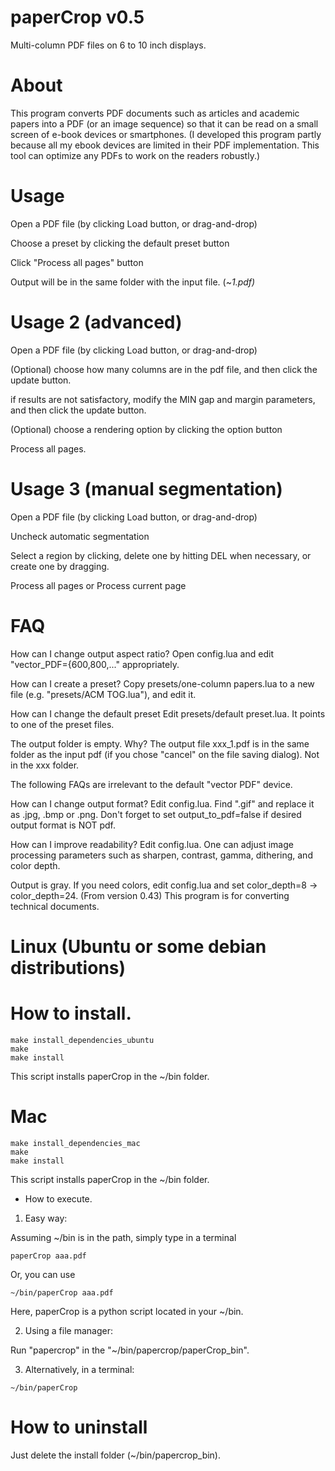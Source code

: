 # paperCrop v0.5

Multi-column PDF files on 6 to 10 inch displays.

About
=
This program converts PDF documents such as articles and academic papers into a PDF (or an image sequence) so that it can be read on a small screen of e-book devices or smartphones.
(I developed this program partly because all my ebook devices are limited in their PDF implementation. This tool can optimize any PDFs to work on the readers robustly.)

Usage
=
Open a PDF file (by clicking Load button, or drag-and-drop)

Choose a preset by clicking the default preset button

Click "Process all pages" button

Output will be in the same folder with the input file. (~_1.pdf)_

Usage 2 (advanced)
=
Open a PDF file (by clicking Load button, or drag-and-drop)

(Optional) choose how many columns are in the pdf file, and then click the update button.

if results are not satisfactory, modify the MIN gap and margin parameters, and then click the update button.

(Optional) choose a rendering option by clicking the option button

Process all pages.

Usage 3 (manual segmentation)
=
Open a PDF file (by clicking Load button, or drag-and-drop)

Uncheck automatic segmentation

Select a region by clicking, delete one by hitting DEL when necessary, or create one by dragging.

Process all pages or Process current page

FAQ
=
How can I change output aspect ratio?
  Open config.lua and edit "vector_PDF={600,800,..." appropriately.

How can I create a preset?
  Copy presets/one-column papers.lua to a new file (e.g. "presets/ACM TOG.lua"), and edit it.

How can I change the default preset
  Edit presets/default preset.lua. It points to one of the preset files.

The output folder is empty. Why?
  The output file xxx_1.pdf is in the same folder as the input pdf (if you chose "cancel" on the file saving dialog). Not in the xxx folder.


The following FAQs are irrelevant to the default "vector PDF" device.

How can I change output format?
  Edit config.lua. Find ".gif" and replace it as .jpg, .bmp or .png. Don't forget to set output_to_pdf=false if desired output format is NOT pdf.

How can I improve readability?
  Edit config.lua. One can adjust image processing parameters such as sharpen, contrast, gamma, dithering, and color depth.

Output is gray. 
  If you need colors, edit config.lua and set color_depth=8 -> color_depth=24. (From version 0.43)
This program is for converting technical documents.



Linux (Ubuntu or some debian distributions) 
=

# How to install.

```
make install_dependencies_ubuntu
make
make install
```

This script installs paperCrop in the ~/bin folder. 

Mac 
=
```
make install_dependencies_mac
make
make install
```

This script installs paperCrop in the ~/bin folder. 


* How to execute.

1. Easy way:

Assuming ~/bin is in the path, simply type in a terminal
```
paperCrop aaa.pdf
```
Or, you can use
```
~/bin/paperCrop aaa.pdf
```
Here, paperCrop is a python script located in your ~/bin.

2. Using a file manager:

Run "papercrop" in the "~/bin/papercrop/paperCrop_bin".

3. Alternatively, in a terminal:
```
~/bin/paperCrop
```


How to uninstall
=
Just delete the install folder (~/bin/papercrop_bin).
